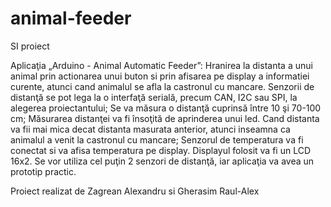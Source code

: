 # animal-feeder
SI proiect

Aplicaţia „Arduino - Animal Automatic Feeder”: Hranirea la distanta a unui animal prin actionarea unui buton si prin afisarea pe display a informatiei curente, atunci cand animalul se afla la castronul cu mancare.
Senzorii de distanţă se pot lega la o interfaţă serială, precum CAN, I2C sau SPI, la alegerea proiectantului;
Se va măsura o distanţă cuprinsă între 10 şi 70-100 cm;
Măsurarea distanţei va fi însoţită de aprinderea unui led. Cand distanta va fii mai mica decat distanta masurata anterior, atunci inseamna ca animalul a venit la castronul cu mancare;
Senzorul de temperatura va fi conectat si va afisa temperatura pe display.
Displayul folosit va fi un LCD 16x2.
Se vor utiliza cel puţin 2 senzori de distanţă, iar aplicaţia va avea un prototip practic.


Proiect realizat de Zagrean Alexandru si Gherasim Raul-Alex
